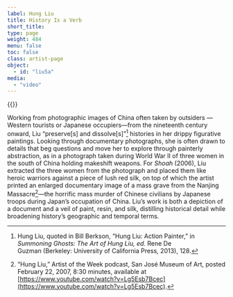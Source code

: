 ```yaml
---
label: Hung Liu
title: History Is a Verb
short_title:
type: page
weight: 484
menu: false
toc: false
class: artist-page
object:
  - id: "liu5a"
media:
  - "video"
---
```

{{<q-figure id="liu5a">}}

Working from photographic images of China often taken by outsiders —Western tourists or Japanese occupiers—from the nineteenth century onward, Liu “preserve\[s\] and dissolve\[s\]”[^1] histories in her drippy figurative paintings. Looking through documentary photographs, she is often drawn to details that beg questions and move her to explore through painterly abstraction, as in a photograph taken during World War II of three women in the south of China holding makeshift weapons. For *Shoah* (2006), Liu extracted the three women from the photograph and placed them like heroic warriors against a piece of lush red silk, on top of which the artist printed an enlarged documentary image of a mass grave from the Nanjing Massacre[^2]—the horrific mass murder of Chinese civilians by Japanese troops during Japan’s occupation of China. Liu’s work is both a depiction of a document and a veil of paint, resin, and silk, distilling historical detail while broadening history’s geographic and temporal terms.

[^1]: Hung Liu, quoted in Bill Berkson, “Hung Liu: Action Painter,” in *Summoning Ghosts: The Art of Hung Liu, ed.* Rene De Guzman (Berkeley: University of California Press, 2013), 128.

[^2]: “Hung Liu,” Artist of the Week podcast, San José Museum of Art, posted February 22, 2007, 8:30 minutes, available at [https://www.youtube.com/watch?v=Lg5Esb7Bcec](https://www.youtube.com/watch?v=Lg5Esb7Bcec).
